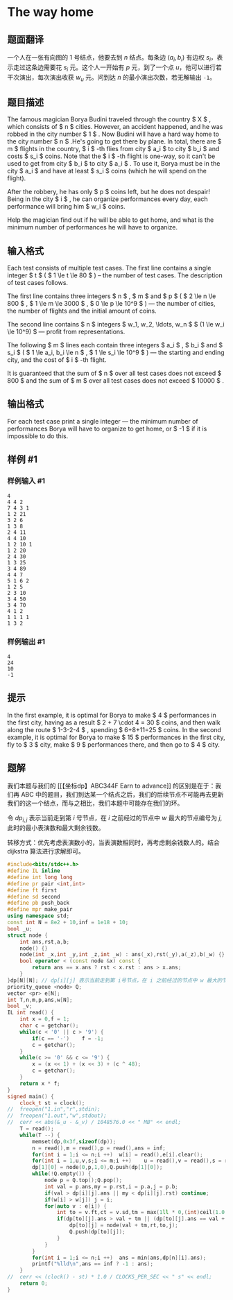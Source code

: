 # The way home

## 题面翻译

一个人在一张有向图的 $1$ 号结点，他要去到 $n$ 结点。每条边 $(a_i,b_i)$ 有边权 $s_i$，表示走过这条边需要花 $s_i$ 元。这个人一开始有 $p$ 元，到了一个点 $u$，他可以进行若干次演出，每次演出收获 $w_u$ 元。问到达 $n$ 的最小演出次数，若无解输出 ```-1```。

## 题目描述

The famous magician Borya Budini traveled through the country $ X $ , which consists of $ n $ cities. However, an accident happened, and he was robbed in the city number $ 1 $ . Now Budini will have a hard way home to the city number $ n $ .He's going to get there by plane. In total, there are $ m $ flights in the country, $ i $ -th flies from city $ a_i $ to city $ b_i $ and costs $ s_i $ coins. Note that the $ i $ -th flight is one-way, so it can't be used to get from city $ b_i $ to city $ a_i $ . To use it, Borya must be in the city $ a_i $ and have at least $ s_i $ coins (which he will spend on the flight).

After the robbery, he has only $ p $ coins left, but he does not despair! Being in the city $ i $ , he can organize performances every day, each performance will bring him $ w_i $ coins.

Help the magician find out if he will be able to get home, and what is the minimum number of performances he will have to organize.

## 输入格式

Each test consists of multiple test cases. The first line contains a single integer $ t $ ( $ 1 \le t \le 80 $ ) – the number of test cases. The description of test cases follows.

The first line contains three integers $ n $ , $ m $ and $ p $ ( $ 2 \le n \le 800 $ , $ 1 \le m \le 3000 $ , $ 0 \le p \le 10^9 $ ) — the number of cities, the number of flights and the initial amount of coins.

The second line contains $ n $ integers $ w_1, w_2, \ldots, w_n $ $ (1 \le w_i \le 10^9) $ — profit from representations.

The following $ m $ lines each contain three integers $ a_i $ , $ b_i $ and $ s_i $ ( $ 1 \le a_i, b_i \le n $ , $ 1 \le s_i \le 10^9 $ ) — the starting and ending city, and the cost of $ i $ -th flight.

It is guaranteed that the sum of $ n $ over all test cases does not exceed $ 800 $ and the sum of $ m $ over all test cases does not exceed $ 10000 $ .

## 输出格式

For each test case print a single integer — the minimum number of performances Borya will have to organize to get home, or $ -1 $ if it is impossible to do this.

## 样例 #1

### 样例输入 #1

```
4
4 4 2
7 4 3 1
1 2 21
3 2 6
1 3 8
2 4 11
4 4 10
1 2 10 1
1 2 20
2 4 30
1 3 25
3 4 89
4 4 7
5 1 6 2
1 2 5
2 3 10
3 4 50
3 4 70
4 1 2
1 1 1 1
1 3 2
```

### 样例输出 #1

```
4
24
10
-1
```

## 提示

In the first example, it is optimal for Borya to make $ 4 $ performances in the first city, having as a result $ 2 + 7 \cdot 4 = 30 $ coins, and then walk along the route $ 1-3-2-4 $ , spending $ 6+8+11=25 $ coins. In the second example, it is optimal for Borya to make $ 15 $ performances in the first city, fly to $ 3 $ city, make $ 9 $ performances there, and then go to $ 4 $ city.


## 题解
我们本题与我们的 [[【坐标dp】ABC344F Earn to advance]] 的区别是在于：我们再 ABC 中的题目，我们到达某一个结点之后，我们的后续节点不可能再去更新我们的这一个结点，而与之相比，我们本题中可能存在我们的环。

令 $dp_{i,j}$ 表示当前走到第 $i$ 号节点，在 $i$ 之前经过的节点中 $w$ 最大的节点编号为 $j$, 此时的最小表演数和最大剩余钱数。

转移方式：优先考虑表演数小的，当表演数相同时，再考虑剩余钱数人的。结合 dijkstra 算法进行求解即可。

```cpp
#include<bits/stdc++.h>
#define IL inline
#define int long long
#define pr pair <int,int>
#define ft first
#define sd second
#define pb push_back
#define mpr make_pair
using namespace std;
const int N = 8e2 + 10,inf = 1e18 + 10;
bool _u;
struct node {
	int ans,rst,a,b;
	node() {}
	node(int _x,int _y,int _z,int _w) : ans(_x),rst(_y),a(_z),b(_w) {}
	bool operator < (const node &x) const {
		return ans == x.ans ? rst < x.rst : ans > x.ans;
	}
}dp[N][N]; // dp[i][j] 表示当前走到第 i号节点，在 i 之前经过的节点中 w 最大的节点编号为 j，此时的最小表演数和最大剩余钱数	
priority_queue <node> Q;
vector <pr> e[N];
int T,n,m,p,ans,w[N];
bool _v;
IL int read() {
	int x = 0,f = 1;
	char c = getchar();
	while(c < '0' || c > '9') {
		if(c == '-')	f = -1;
		c = getchar();
	}
	while(c >= '0' && c <= '9') {
		x = (x << 1) + (x << 3) + (c ^ 48);
		c = getchar();
	}
	return x * f;
}
signed main() {
	clock_t st = clock();
//	freopen("1.in","r",stdin);
//	freopen("1.out","w",stdout);
//	cerr << abs(&_u - &_v) / 1048576.0 << " MB" << endl;
	T = read();
	while(T --) {
		memset(dp,0x3f,sizeof(dp));
		n = read(),m = read(),p = read(),ans = inf;
		for(int i = 1;i <= n;i ++)	w[i] = read(),e[i].clear();
		for(int i = 1,u,v,s;i <= m;i ++)	u = read(),v = read(),s = read(),e[u].pb(mpr(v,s));
		dp[1][0] = node(0,p,1,0),Q.push(dp[1][0]);
		while(!Q.empty()) {
			node p = Q.top();Q.pop();
			int val = p.ans,my = p.rst,i = p.a,j = p.b;
			if(val > dp[i][j].ans || my < dp[i][j].rst)	continue;
			if(w[i] > w[j])	j = i;
			for(auto v : e[i]) {
				int to = v.ft,ct = v.sd,tm = max(1ll * 0,(int)ceil(1.0 * (ct - my) / w[j])),rt = tm * w[j] + my - ct;
				if(dp[to][j].ans > val + tm || (dp[to][j].ans == val + tm && dp[to][j].rst < rt)) {
					dp[to][j] = node(val + tm,rt,to,j);
					Q.push(dp[to][j]);
				}
			}
		}
		for(int i = 1;i <= n;i ++)	ans = min(ans,dp[n][i].ans);
		printf("%lld\n",ans == inf ? -1 : ans);
	}
//	cerr << (clock() - st) * 1.0 / CLOCKS_PER_SEC << " s" << endl;
	return 0;
}
```
